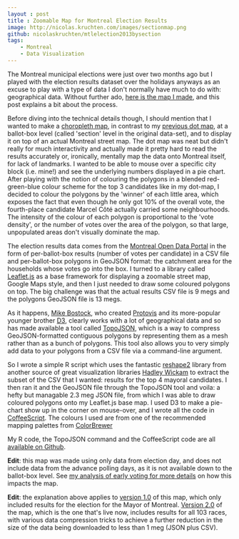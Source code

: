 ```yaml
---
layout : post
title : Zoomable Map for Montreal Election Results
image: http://nicolas.kruchten.com/images/sectionmap.png
github: nicolaskruchten/mtlelection2013bysection
tags:
    - Montreal
    - Data Visualization
---
```


The Montreal municipal elections were just over two months ago but I played with the election results dataset over the holidays anyways as an excuse to play with a type of data I don't normally have much to do with: geographical data. Without further ado, [here is the map I made][map], and this post explains a bit about the process.

<!-- more -->

Before diving into the technical details though, I should mention that I wanted to make a [choropleth map][cm], in contrast to my [previous dot map][dm], at a ballot-box level (called 'section' level in the original data-set), and to display it on top of an actual Montreal street map. The dot map was neat but didn't really for much interactivity and actually made it pretty hard to read the results accurately or, ironically, mentally map the data onto Montreal itself, for lack of landmarks. I wanted to be able to mouse over a specific city block (i.e. mine!) and see the underlying numbers displayed in a pie chart. After playing with the notion of colouring the polygons in a blended red-green-blue colour scheme for the top 3 candidates like in my dot-map, I decided to colour the polygons by the 'winner' of each little area, which exposes the fact that even though he only got 10% of the overall vote, the fourth-place candidate Marcel Côté actually carried some neighbourhoods. The intensity of the colour of each polygon is proportional to the 'vote density', or the number of votes over the area of the polygon, so that large, unpopulated areas don't visually dominate the map.

The election results data comes from the [Montreal Open Data Portal][od] in the form of per-ballot-box results (number of votes per candidate) in a CSV file and per-ballot-box polygons in GeoJSON format: the catchment area for the households whose votes go into the box. I turned to a library called [Leaflet.js][lj] as a base framework for displaying a zoomable street map, Google Maps style, and then I just needed to draw some coloured polygons on top. The big challenge was that the actual results CSV file is 9 megs and the polygons GeoJSON file is 13 megs.

As it happens, [Mike Bostock][mb], who created [Protovis][pv] and its more-popular younger brother [D3][d3], clearly works with a lot of geographical data and so has made available a tool called [TopoJSON][tj], which is a way to compress GeoJSON-formatted contiguous polygons by representing them as a mesh rather than as a bunch of polygons. This tool also allows you to very simply add data to your polygons from a CSV file via a command-line argument.

So I wrote a simple R script which uses the fantastic [reshape2][rs] library from another source of great visualization libraries [Hadley Wickam][hw] to extract the subset of the CSV that I wanted: results for the top 4 mayoral candidates. I then ran it and the GeoJSON file through the TopoJSON tool and voila: a hefty but managable 2.3 meg JSON file, from which I was able to draw coloured polygons onto my Leaflet.js base map. I used D3 to make a pie-chart show up in the corner on mouse-over, and I wrote all the code in [CoffeeScript][cs]. The colours I used are from one of the recommended mapping palettes from [ColorBrewer][cb]

My R code, the TopoJSON command and the CoffeeScript code are all [available on Github][repo].

**Edit**: this map was made using only data from election day, and does not include data from the advance polling days, as it is not available down to the ballot-box level. See [my analysis of early voting for more details][ev] on how this impacts the map.

**Edit**: the explanation above applies to [version 1.0][v1] of this map, which only included results for the election for the Mayor of Montreal. [Version 2.0][v2] of the map, which is the one that's live now, includes results for all 103 races, with various data compression tricks to achieve a further reduction in the size of the data being downloaded to less than 1 meg (JSON plus CSV).

[v1]: https://github.com/nicolaskruchten/mtlelection2013bysection/releases/tag/v1.0
[v2]: https://github.com/nicolaskruchten/mtlelection2013bysection/releases/tag/v2.0
[map]: http://nicolas.kruchten.com/mtlelection2013bysection/
[cm]: http://en.wikipedia.org/wiki/Choropleth_map
[ev]: http://nicolas.kruchten.com/content/2014/01/mtlelection-early-voting/
[dm]: http://nicolas.kruchten.com/content/2013/12/dot-map-of-2013-montreal-election-results/
[lj]: http://leafletjs.com
[od]: http://donnees.ville.montreal.qc.ca/group/election-referendum
[mb]: http://bost.ocks.org/mike/
[pv]: http://mbostock.github.io/protovis/ex/
[d3]: http://d3js.org/
[tj]: https://github.com/mbostock/topojson/wiki
[rs]: http://had.co.nz/reshape/
[hw]: http://had.co.nz/
[cs]: http://coffeescript.org/
[cb]: http://colorbrewer2.org/
[repo]: https://github.com/nicolaskruchten/mtlelection2013bysection


